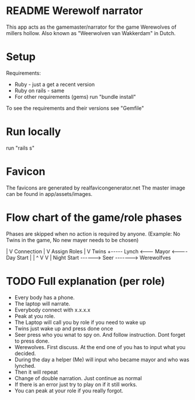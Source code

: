 # README Werewolf narrator

This app acts as the gamemaster/narrator for the game Werewolves of millers hollow. Also known as "Weerwolven van Wakkerdam" in Dutch.

# Setup
Requirements:
  - Ruby - just a get a recent version
  - Ruby on rails - same
  - For other requirements (gems) run "bundle install"

To see the requirements and their versions see "Gemfile"

# Run locally
run "rails s"

# Favicon
The favicons are generated by realfavicongenerator.net
The master image can be found in app/assets/images.

# Flow chart of the game/role phases
Phases are skipped when no action is required by anyone.
(Example: No Twins in the game, No new mayer needs to be chosen)

   |
   V
Connection
   |
   V
Assign Roles
   |
   V
 Twins +----- Lynch <--- Mayor <---- Day Start
   |   |                                ^
   V   V                                |
  Night Start ------> Seer -------> Werewolfves


# TODO Full explanation (per role)

- Every body has a phone.
- The laptop will narrate.
- Everybody connect with x.x.x.x
- Peak at you role.
- The Laptop will call you  by role if you need to wake up
- Twins just wake up and press done once
- Seer press who you wnat to spy on. And follow instruction. Dont forget to press done.
- Werewolves. First discuss. At the end one of you has to input what you decided.
- During the day a helper (Me) will input who became mayor and who was lynched.
- Then it will repeat
- Change of double narration. Just continue as normal
- If there is an error just try to play on if it still works.
- You can peak at your role if you really forgot.

